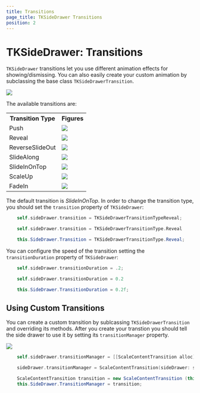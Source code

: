 ```yaml
---
title: Transitions
page_title: TKSideDrawer Transitions
position: 2
---
```


# TKSideDrawer: Transitions

<code>TKSideDrawer</code> transitions let you use different animation effects for showing/dismissing. You can also easily create your custom animation by subclassing the base class <code>TKSideDrawerTransition</code>.

<img src="../images/sidedrawer-transitions001.png"/>

The available transitions are: 

<table>

<tr>
<th>Transition Type</th>
<th>Figures</th>
</tr>

<tr>
<td>Push</td>
<td><img src="../images/sidedrawer-transitions-push.gif"/></td>
</tr>

<tr>
<td>Reveal</td>
<td><img src="../images/sidedrawer-transitions-reveal.gif"/></td>
</tr>

<tr>
<td>ReverseSlideOut</td>
<td><img src="../images/sidedrawer-transitions-reverseslideout.gif"/></td>
</tr>

<tr>
<td>SlideAlong</td>
<td><img src="../images/sidedrawer-transitions-slidealong.gif"/></td>
</tr>

<tr>
<td>SlideInOnTop</td>
<td><img src="../images/sidedrawer-transitions-slideinontop.gif"/></td>
</tr>

<tr>
<td>ScaleUp</td>
<td><img src="../images/sidedrawer-transitions-scaleup.gif"/></td>
</tr>

<tr>
<td>FadeIn</td>
<td><img src="../images/sidedrawer-transitions-fadein.gif"/></td>
</tr>

</table>

The default transition is *SlideInOnTop*. In order to change the transition type, you should set the <code>transition</code> property of <code>TKSideDrawer</code>:

```Objective-C
	self.sideDrawer.transition = TKSideDrawerTransitionTypeReveal;
```

```Swift
	self.sideDrawer.transition = TKSideDrawerTransitionType.Reveal
```

```C#
	this.SideDrawer.Transition = TKSideDrawerTransitionType.Reveal;
```

You can configure the speed of the transition setting the <code>transitionDuration</code> property of <code>TKSideDrawer</code>:

```Objective-C
	self.sideDrawer.transitionDuration = .2;
```

```Swift
	self.sideDrawer.transitionDuration = 0.2
```

```C#
	this.SideDrawer.TransitionDuration = 0.2f;
```

## Using Custom Transitions

You can create a custom transition by sublcassing <code>TKSideDrawerTransition</code> and overriding its methods. After you create your transtion you should tell the side drawer to use it by setting its <code>transitionManager</code> property.

<img src="../images/sidedrawer-transitions002.png"/>

```Objective-C
	self.sideDrawer.transitionManager = [[ScaleContentTransition alloc] initWithSideDrawer:self.sideDrawer];
```

```Swift
	sideDrawer.transitionManager = ScaleContentTransition(sideDrawer: sideDrawer)
```

```C#
	ScaleContentTransition transition = new ScaleContentTransition (this.SideDrawer);
	this.SideDrawer.TransitionManager = transition;
```


